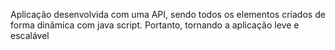 Aplicação desenvolvida com uma API, sendo todos os elementos criados de forma dinâmica com java script. Portanto, tornando a aplicação leve e escalável